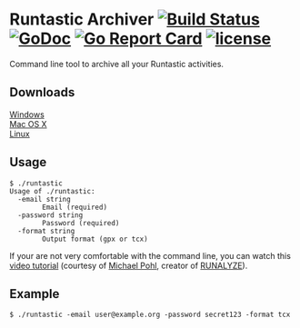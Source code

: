 # Runtastic Archiver [![Build Status](https://travis-ci.org/Metalnem/runtastic.svg?branch=master)](https://travis-ci.org/Metalnem/runtastic) [![GoDoc](https://godoc.org/github.com/metalnem/runtastic?status.svg)](http://godoc.org/github.com/metalnem/runtastic) [![Go Report Card](https://goreportcard.com/badge/github.com/metalnem/runtastic)](https://goreportcard.com/report/github.com/metalnem/runtastic) [![license](https://img.shields.io/badge/license-MIT-blue.svg?style=flat)](https://raw.githubusercontent.com/metalnem/runtastic/master/LICENSE)
Command line tool to archive all your Runtastic activities.

## Downloads

[Windows](https://github.com/Metalnem/runtastic/releases/download/v2.1.1/runtastic-win64-2.1.1.zip)  
[Mac OS X](https://github.com/Metalnem/runtastic/releases/download/v2.1.1/runtastic-darwin64-2.1.1.zip)  
[Linux](https://github.com/Metalnem/runtastic/releases/download/v2.1.1/runtastic-linux64-2.1.1.zip)

## Usage

```
$ ./runtastic
Usage of ./runtastic:
  -email string
    	Email (required)
  -password string
    	Password (required)
  -format string
    	Output format (gpx or tcx)
```

If your are not very comfortable with the command line, you can watch this
[video tutorial](https://www.youtube.com/watch?v=EMYozDasOv8) (courtesy
of [Michael Pohl](https://github.com/mipapo), creator of [RUNALYZE](https://runalyze.com/en/login)).

## Example

```
$ ./runtastic -email user@example.org -password secret123 -format tcx
```
